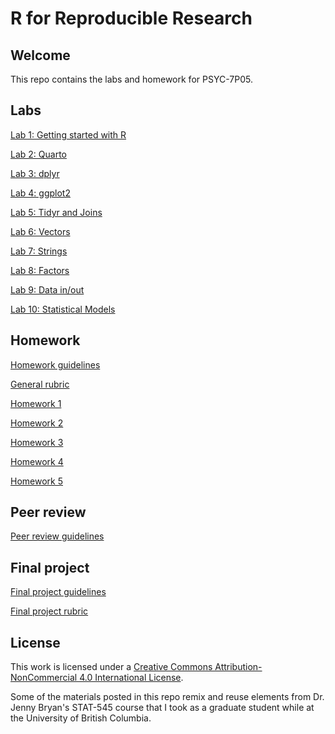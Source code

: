 # R for Reproducible Research

## Welcome

This repo contains the labs and homework for PSYC-7P05. 

## Labs

[Lab 1: Getting started with R](lab-01.md)

[Lab 2: Quarto](lab-02.md)

[Lab 3: dplyr](lab-03.md)

[Lab 4: ggplot2](lab-04.md)

[Lab 5: Tidyr and Joins](lab-05.md)

[Lab 6: Vectors](lab-06.md)

[Lab 7: Strings](lab-07.md)

[Lab 8: Factors](lab-08.md)

[Lab 9: Data in/out](lab-09.md)

[Lab 10: Statistical Models](lab-10.md)

## Homework

[Homework guidelines](homework-guidelines.md)

[General rubric](general-rubric.md)

[Homework 1](hw-01.md)

[Homework 2](hw-02.md)

[Homework 3](hw-03.md)

[Homework 4](hw-04.md)

[Homework 5](hw-05.md)

## Peer review

[Peer review guidelines](peer-evaluation-guidelines.md)

## Final project

[Final project guidelines](final-project.md)

[Final project rubric](final-project-rubric.md)

## License

This work is licensed under a [Creative Commons Attribution-NonCommercial 4.0 International License](http://creativecommons.org/licenses/by-nc/4.0/).

Some of the materials posted in this repo remix and reuse elements from Dr. Jenny Bryan's STAT-545 course that I took as a graduate student while at the University of British Columbia. 
